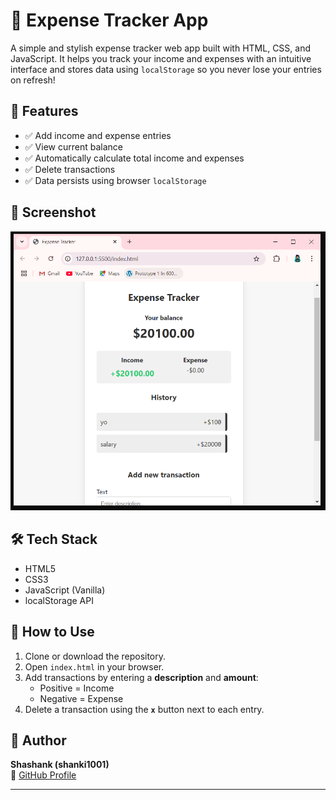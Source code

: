 # 💸 Expense Tracker App

A simple and stylish expense tracker web app built with HTML, CSS, and JavaScript. It helps you track your income and expenses with an intuitive interface and stores data using `localStorage` so you never lose your entries on refresh!

## 🚀 Features

- ✅ Add income and expense entries
- ✅ View current balance
- ✅ Automatically calculate total income and expenses
- ✅ Delete transactions
- ✅ Data persists using browser `localStorage`

## 📸 Screenshot

![screenshot](screenshot.PNG)

## 🛠️ Tech Stack

- HTML5
- CSS3
- JavaScript (Vanilla)
- localStorage API

## 📂 How to Use

1. Clone or download the repository.
2. Open `index.html` in your browser.
3. Add transactions by entering a **description** and **amount**:
   - Positive = Income
   - Negative = Expense
4. Delete a transaction using the **`x`** button next to each entry.


## 🙌 Author

**Shashank (shanki1001)**  
📌 [GitHub Profile](https://github.com/shanki1001)

---
